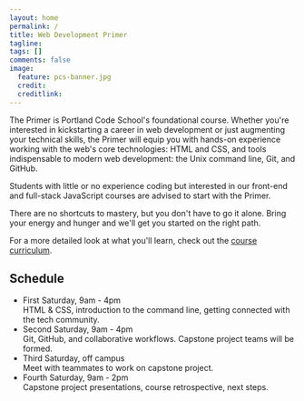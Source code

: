 ```yaml
---
layout: home
permalink: /
title: Web Development Primer
tagline: 
tags: []
comments: false
image:
  feature: pcs-banner.jpg
  credit: 
  creditlink: 
---
```


The Primer is Portland Code School's foundational course. Whether you're interested in kickstarting a career in web development or just augmenting your technical skills, the Primer will equip you with hands-on experience working with the web's core technologies: HTML and CSS, and tools indispensable to modern web development: the Unix command line, Git, and GitHub. 

Students with little or no experience coding but interested in our front-end and full-stack JavaScript courses are advised to start with the Primer.

There are no shortcuts to mastery, but you don't have to go it alone. Bring your energy and hunger and we'll get you started on the right path.

For a more detailed look at what you'll learn, check out the [course curriculum](course).


Schedule
--------

* First Saturday, 9am - 4pm<br>
    HTML & CSS, introduction to the command line, getting connected with the tech community. 
* Second Saturday, 9am - 4pm<br>
    Git, GitHub, and collaborative workflows. Capstone project teams will be formed. 
* Third Saturday, off campus<br>
    Meet with teammates to work on capstone project.
* Fourth Saturday, 9am - 2pm<br>
    Capstone project presentations, course retrospective, next steps.

